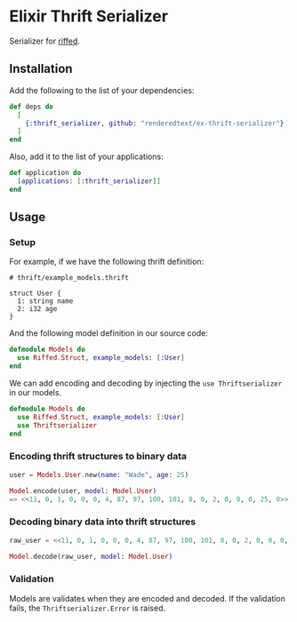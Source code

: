 # Elixir Thrift Serializer

Serializer for [riffed](https://github.com/pinterest/riffed).

## Installation

Add the following to the list of your dependencies:

``` elixir
def deps do
  [
    {:thrift_serializer, github: "renderedtext/ex-thrift-serializer"}
  ]
end
```

Also, add it to the list of your applications:

``` elixir
def application do
  [applications: [:thrift_serializer]]
end
```

## Usage

### Setup

For example, if we have the following thrift definition:

``` thrift
# thrift/example_models.thrift

struct User {
  1: string name
  2: i32 age
}
```

And the following model definition in our source code:

``` elixir
defmodule Models do
  use Riffed.Struct, example_models: [:User]
end
```

We can add encoding and decoding by injecting the `use Thriftserializer` in our
models.

``` elixir
defmodule Models do
  use Riffed.Struct, example_models: [:User]
  use Thriftserializer
end
```

### Encoding thrift structures to binary data

``` elixir
user = Models.User.new(name: "Wade", age: 25)

Model.encode(user, model: Model.User)
=> <<11, 0, 1, 0, 0, 0, 4, 87, 97, 100, 101, 8, 0, 2, 0, 0, 0, 25, 0>>
```

### Decoding binary data into thrift structures

``` elixir
raw_user = <<11, 0, 1, 0, 0, 0, 4, 87, 97, 100, 101, 8, 0, 2, 0, 0, 0, 25, 0>>

Model.decode(raw_user, model: Model.User)
```

### Validation

Models are validates when they are encoded and decoded. If the validation fails,
the `Thriftserializer.Error` is raised.
